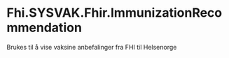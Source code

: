 # Fhi.SYSVAK.Fhir.ImmunizationRecommendation

Brukes til å vise vaksine anbefalinger fra FHI til Helsenorge